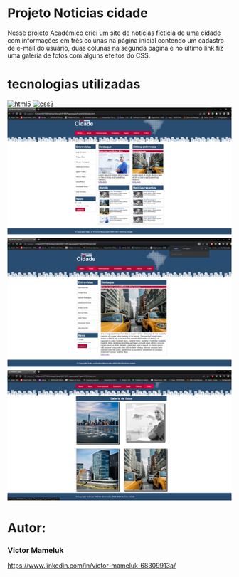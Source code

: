 # Projeto Noticias cidade

Nesse projeto Acadêmico criei um site de notícias fícticia de uma cidade com informações em três colunas na página inicial contendo um cadastro de e-mail do usuário,
duas colunas na segunda página e no último link fiz uma galeria de fotos com alguns efeitos do CSS.


# tecnologias utilizadas
<img alt="html5" src="https://img.shields.io/badge/HTML5-E34F26?style=for-the-badge&logo=html5&logoColor=white">
<img alt="css3" src="https://img.shields.io/badge/CSS-239120?&style=for-the-badge&logo=css3&logoColor=white">

<img src="https://github.com/VictorMameluk/Projeto-4/blob/master/assets/home.png?raw=true">
<img src="https://github.com/VictorMameluk/Projeto-4/blob/master/assets/link.png?raw=true">
<img src="https://github.com/VictorMameluk/Projeto-4/blob/master/assets/galeria.png?raw=true">


# Autor:
 
 ### Victor Mameluk 
 
 https://www.linkedin.com/in/victor-mameluk-68309913a/


